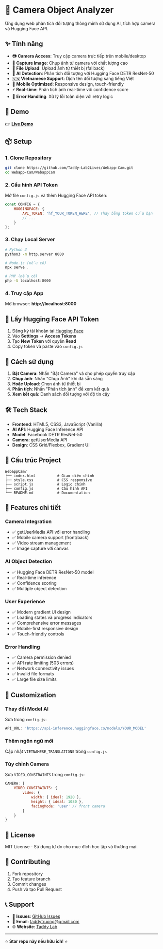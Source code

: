# 🎯 Camera Object Analyzer

Ứng dụng web phân tích đối tượng thông minh sử dụng AI, tích hợp camera và Hugging Face API.

## ✨ Tính năng

- 📷 **Camera Access**: Truy cập camera trực tiếp trên mobile/desktop
- 📸 **Capture Image**: Chụp ảnh từ camera với chất lượng cao
- 📁 **File Upload**: Upload ảnh từ thiết bị (fallback)
- 🤖 **AI Detection**: Phân tích đối tượng với Hugging Face DETR ResNet-50
- 🇻🇳 **Vietnamese Support**: Dịch tên đối tượng sang tiếng Việt
- 📱 **Mobile Optimized**: Responsive design, touch-friendly
- ⚡ **Real-time**: Phân tích ảnh real-time với confidence score
- 🔄 **Error Handling**: Xử lý lỗi toàn diện với retry logic

## 🚀 Demo

👉 **[Live Demo](https://taddy-lab2lives.github.io/Webapp-Cam/WebappCam/)**

## 📦 Setup

### 1. Clone Repository
```bash
git clone https://github.com/Taddy-Lab2Lives/Webapp-Cam.git
cd Webapp-Cam/WebappCam
```

### 2. Cấu hình API Token
Mở file `config.js` và thêm Hugging Face API token:

```javascript
const CONFIG = {
    HUGGINGFACE: {
        API_TOKEN: 'hf_YOUR_TOKEN_HERE', // Thay bằng token của bạn
        // ...
    }
};
```

### 3. Chạy Local Server
```bash
# Python 3
python3 -m http.server 8000

# Node.js (nếu có)
npx serve .

# PHP (nếu có)
php -S localhost:8000
```

### 4. Truy cập App
Mở browser: **http://localhost:8000**

## 🔑 Lấy Hugging Face API Token

1. Đăng ký tài khoản tại [Hugging Face](https://huggingface.co)
2. Vào **Settings** → **Access Tokens**
3. Tạo **New Token** với quyền **Read**
4. Copy token và paste vào `config.js`

## 📱 Cách sử dụng

1. **Bật Camera**: Nhấn "Bật Camera" và cho phép quyền truy cập
2. **Chụp ảnh**: Nhấn "Chụp Ảnh" khi đã sẵn sàng
3. **Hoặc Upload**: Chọn ảnh từ thiết bị
4. **Phân tích**: Nhấn "Phân tích ảnh" để xem kết quả
5. **Xem kết quả**: Danh sách đối tượng với độ tin cậy

## 🛠️ Tech Stack

- **Frontend**: HTML5, CSS3, JavaScript (Vanilla)
- **AI API**: Hugging Face Inference API
- **Model**: Facebook DETR ResNet-50
- **Camera**: getUserMedia API
- **Design**: CSS Grid/Flexbox, Gradient UI

## 📁 Cấu trúc Project

```
WebappCam/
├── index.html          # Giao diện chính
├── style.css           # CSS responsive
├── script.js           # Logic chính
├── config.js           # Cấu hình API
└── README.md           # Documentation
```

## 🌟 Features chi tiết

### Camera Integration
- ✅ getUserMedia API với error handling
- ✅ Mobile camera support (front/back)
- ✅ Video stream management
- ✅ Image capture với canvas

### AI Object Detection
- ✅ Hugging Face DETR ResNet-50 model
- ✅ Real-time inference
- ✅ Confidence scoring
- ✅ Multiple object detection

### User Experience
- ✅ Modern gradient UI design
- ✅ Loading states và progress indicators
- ✅ Comprehensive error messages
- ✅ Mobile-first responsive design
- ✅ Touch-friendly controls

### Error Handling
- ✅ Camera permission denied
- ✅ API rate limiting (503 errors)
- ✅ Network connectivity issues
- ✅ Invalid file formats
- ✅ Large file size limits

## 🔧 Customization

### Thay đổi Model AI
Sửa trong `config.js`:
```javascript
API_URL: 'https://api-inference.huggingface.co/models/YOUR_MODEL'
```

### Thêm ngôn ngữ mới
Cập nhật `VIETNAMESE_TRANSLATIONS` trong `config.js`

### Tùy chỉnh Camera
Sửa `VIDEO_CONSTRAINTS` trong `config.js`:
```javascript
CAMERA: {
    VIDEO_CONSTRAINTS: {
        video: {
            width: { ideal: 1920 },
            height: { ideal: 1080 },
            facingMode: 'user' // front camera
        }
    }
}
```

## 📄 License

MIT License - Sử dụng tự do cho mục đích học tập và thương mại.

## 🤝 Contributing

1. Fork repository
2. Tạo feature branch
3. Commit changes
4. Push và tạo Pull Request

## 📞 Support

- 🐛 **Issues**: [GitHub Issues](https://github.com/Taddy-Lab2Lives/Webapp-Cam/issues)
- 📧 **Email**: taddytruong@gmail.com
- 🌐 **Website**: [Taddy Lab](https://taddy-lab.com)

---

⭐ **Star repo này nếu hữu ích!** ⭐